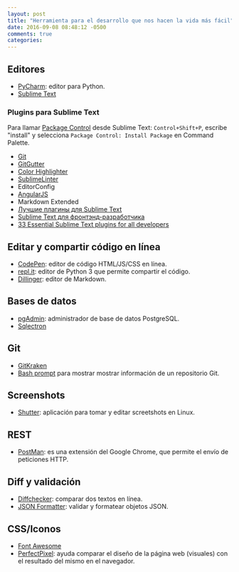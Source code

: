 ```yaml
---
layout: post
title: "Herramienta para el desarrollo que nos hacen la vida más fácil"
date: 2016-09-08 08:48:12 -0500
comments: true
categories: 
---
```


## Editores

* [PyCharm](https://www.jetbrains.com/pycharm/): editor para Python.
* [Sublime Text](https://www.sublimetext.com/)

### Plugins para Sublime Text

Para llamar [Package Control](https://packagecontrol.io/installation) desde Sublime Text: ``Control+Shift+P``, escribe "install" y selecciona ``Package Control: Install Package`` en Command Palette.

* [Git](https://github.com/kemayo/sublime-text-git)
* [GitGutter](https://github.com/jisaacks/GitGutter)
* [Color Highlighter](https://packagecontrol.io/packages/Color%20Highlighter)
* [SublimeLinter](https://packagecontrol.io/packages/SublimeLinter)
* EditorConfig
* [AngularJS](https://packagecontrol.io/packages/AngularJS)
* Markdown Extended
* [Лучшие плагины для Sublime Text](https://habrahabr.ru/post/235901/)
* [Sublime Text для фронтэнд-разработчика](https://habrahabr.ru/post/244681/)
* [33 Essential Sublime Text plugins for all developers](http://aslanbakan.com/en/blog/33-essential-sublime-text-plugins-for-all-developers/)

## Editar y compartir código en línea

* [CodePen](http://codepen.io/): editor de código HTML/JS/CSS en línea.
* [repl.it](https://repl.it/languages/python3): editor de Python 3 que permite compartir el código.
* [Dillinger](http://dillinger.io/): editor de Markdown.

## Bases de datos

* [pgAdmin](https://www.pgadmin.org/): administrador de base de datos PostgreSQL.
* [Sqlectron](https://sqlectron.github.io/)

## Git

* [GitKraken](https://www.gitkraken.com/)
* [Bash prompt](https://github.com/Axiacore/axiacore_utils/tree/master/git-bash-prompt) para mostrar mostrar información de un repositorio Git.

## Screenshots

* [Shutter](http://shutter-project.org/): aplicación para tomar y editar screetshots en Linux.

## REST

* [PostMan](https://www.getpostman.com/): es una extensión del Google Chrome, que permite el envío de peticiones HTTP.

## Diff y validación

* [Diffchecker](https://www.diffchecker.com): comparar dos textos en línea.
* [JSON Formatter](https://jsonformatter.curiousconcept.com/): validar y formatear objetos JSON.

## CSS/Iconos

* [Font Awesome](http://fontawesome.io/)
* [PerfectPixel](https://chrome.google.com/webstore/detail/perfectpixel-by-welldonec/dkaagdgjmgdmbnecmcefdhjekcoceebi?hl=es): ayuda comparar el diseño de la página web (visuales) con el resultado del mismo en el navegador.